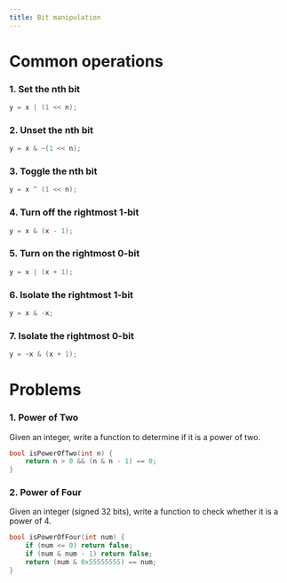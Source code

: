 ```yaml
---
title: Bit manipulation
---
```


# Common operations

### 1. Set the nth bit
```c++
y = x | (1 << n);
```

### 2. Unset the nth bit
```c++
y = x & ~(1 << n);
```

### 3. Toggle the nth bit
```c++
y = x ^ (1 << n);
```

### 4. Turn off the rightmost 1-bit
```c++
y = x & (x - 1);
```

### 5. Turn on the rightmost 0-bit
```c++
y = x | (x + 1);
```

### 6. Isolate the rightmost 1-bit
```c++
y = x & -x;
```

### 7. Isolate the rightmost 0-bit
```c++
y = ~x & (x + 1);
```

# Problems

### 1. Power of Two
Given an integer, write a function to determine if it is a power of two.
```c++
bool isPowerOfTwo(int n) {
    return n > 0 && (n & n - 1) == 0;
}
```

### 2. Power of Four
Given an integer (signed 32 bits), write a function to check whether it is a power of 4.
```c++
bool isPowerOfFour(int num) {
    if (num <= 0) return false;
    if (num & num - 1) return false;
    return (num & 0x55555555) == num;
}
```
